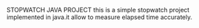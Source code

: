 STOPWATCH JAVA PROJECT
this is a simple stopwatch project implemented in java.it allow to measure elapsed time accurately.
